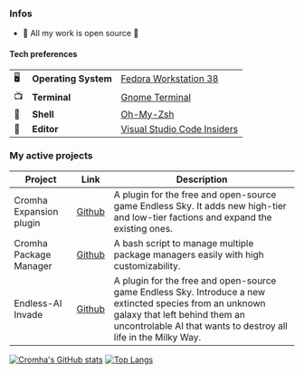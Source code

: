 
### Infos
* 👀 All my work is open source 👀

#### Tech preferences

| |                       |                                                           |
|-|-----------------------|-----------------------------------------------------------|
|🖥| **Operating System** | [Fedora Workstation 38](https://fedoraproject.org/workstation/)|
|📺| **Terminal**         | [Gnome Terminal](https://github.com/GNOME/gnome-terminal)|
|🐚| **Shell**            | [Oh-My-Zsh](https://github.com/ohmyzsh/ohmyzsh)|
|📝| **Editor**           | [Visual Studio Code Insiders](https://github.com/Microsoft/vscode)|

### My active projects
| Project                 | Link                                                              | Description                                                                                                                       |
|-------------------------|-------------------------------------------------------------------|-----------------------------------------------------------------------------------------------------------------------------------|
| Cromha Expansion plugin | [Github](https://github.com/OcelotWalrus/Cromha-Expansion-plugin) | A plugin for the free and open-source game Endless Sky. It adds new high-tier and low-tier factions and expand the existing ones. |
| Cromha Package Manager  | [Github](https://github.com/OcelotWalrus/Cromha-Package-Manager)  | A bash script to manage multiple package managers easily with high customizability.                                               |
| Endless-AI Invade       | [Github](https://github.com/OcelotWalrus/Endless-AI-Invade)                                                              | A plugin for the free and open-source game Endless Sky. Introduce a new extincted species from an unknown galaxy that left behind them an uncontrolable AI that wants to destroy all life in the Milky Way.      |

[![Cromha's GitHub stats](https://github-readme-stats.vercel.app/api?username=OcelotWalrus&theme=nord&show_icons=true)](https://github.com/anuraghazra/github-readme-stats)
[![Top Langs](https://github-readme-stats.vercel.app/api/top-langs/?username=OcelotWalrus&theme=nord&show_private=true&layout=compact&langs_count=10)](https://github.com/anuraghazra/github-readme-stats)
